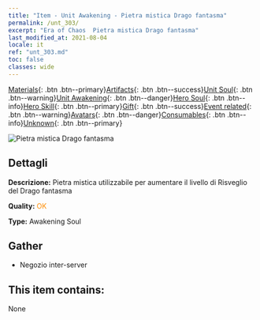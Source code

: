 ```yaml
---
title: "Item - Unit Awakening - Pietra mistica Drago fantasma"
permalink: /unt_303/
excerpt: "Era of Chaos  Pietra mistica Drago fantasma"
last_modified_at: 2021-08-04
locale: it
ref: "unt_303.md"
toc: false
classes: wide
---
```

 [Materials](/ItemsIT/){: .btn .btn--primary}[Artifacts](/ItemsIT/Artifacts/){: .btn .btn--success}[Unit Soul](/ItemsIT/UnitSoul/){: .btn .btn--warning}[Unit Awakening](/ItemsIT/UnitAwakening/){: .btn .btn--danger}[Hero Soul](/ItemsIT/HeroSoul/){: .btn .btn--info}[Hero Skill](/ItemsIT/HeroSkill/){: .btn .btn--primary}[Gift](/ItemsIT/Gift/){: .btn .btn--success}[Event related](/ItemsIT/Events/){: .btn .btn--warning}[Avatars](/ItemsIT/Avatars/){: .btn .btn--danger}[Consumables](/ItemsIT/Consumables/){: .btn .btn--info}[Unknown](/ItemsIT/Unknown/){: .btn .btn--primary}

 ![Pietra mistica Drago fantasma](/images/u/tia_gulong.jpg)

## Dettagli
 **Descrizione:** Pietra mistica utilizzabile per aumentare il livello di Risveglio del Drago fantasma

 **Quality:** <span style="color: #FF8C00">OK</span>

 **Type:** Awakening Soul

## Gather

*    Negozio inter-server 

## This item contains:

  None

